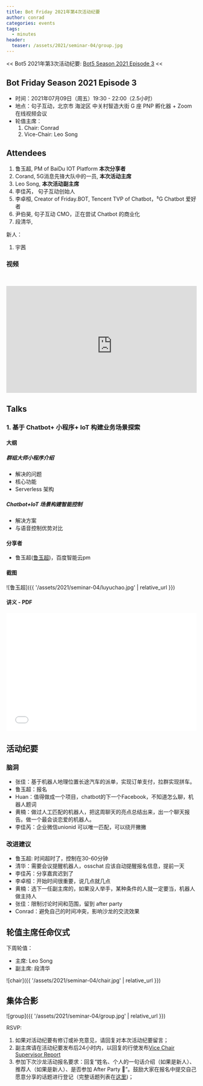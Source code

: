 ```yaml
---
title: Bot Friday 2021年第4次活动纪要
author: conrad
categories: events
tags:
  - minutes
header:
  teaser: /assets/2021/seminar-04/group.jpg
---
```


<< Bot5 2021年第3次活动纪要: [Bot5 Season 2021 Episode 3](http://www.bot5.club/events/seminar-minutes-2021-03/) <<

## Bot Friday Season 2021 Episode 3

- 时间：2021年07月09日（周五）19:30 - 22:00（2.5小时）
- 地点：句子互动，北京市 海淀区 中关村智造大街 G 座 PNP 孵化器 + Zoom在线视频会议
- 轮值主席：
    1. Chair: Conrad
    2. Vice-Chair: Leo Song

## Attendees

1. 鲁玉超, PM of BaiDu IOT Platform **本次分享者**
2. Corand, 5G消息先锋大队中的一员, **本次活动主席**
3. Leo Song, **本次活动副主席**
4. 李佳芮， 句子互动创始人
5. 李卓桓, Creator of Friday.BOT, Tencent TVP of Chatbot，⁵G Chatbot 爱好者
6. 尹伯昊, 句子互动 CMO，正在尝试 Chatbot 的商业化
7. 段清华,  

新人：

1. 宇茜

### 视频

<div class="video-container" style="
    position: relative;
    padding-bottom:56.25%;
    padding-top:30px;
    height:0;
    overflow:hidden;
">
<iframe width="560" height="315" src="https://youtu.be/MuL-MzvqC-k" frameborder="0" allow="accelerometer; autoplay; clipboard-write; encrypted-media; gyroscope; picture-in-picture" allowfullscreen></iframe>
</div>

## Talks

### 1. 基于 Chatbot+ 小程序+ IoT 构建业务场景探索

#### 大纲

##### 群组大师小程序介绍 

- 解决的问题
- 核心功能
- Serverless 架构

##### Chatbot+IoT 场景构建智能控制

- 解决方案
- 与语音控制优势对比

#### 分享者

- 鲁玉超([鲁玉超](https://github.com/IronConrad))，百度智能云pm

#### 截图

![鲁玉超]({{ '/assets/2021/seminar-04/luyuchao.jpg' | relative_url }})

#### 讲义 - PDF

<div class="video-container" style="
    position: relative;
    padding-bottom:56.25%;
    padding-top:30px;
    height:0;
    overflow:hidden;
">
  <iframe
    src='{{ '/assets/js/viewer-js/#/assets/2021/seminar-04/luyuchao.pdf' | relative_url }}'
    width='560'
    height='315'
    allowfullscreen
    webkitallowfullscreen
    frameborder="0"
    style="
      position: absolute;
      top:0;
      left:0;
      width:100%;
      height:100%;
    "
  ></iframe>
</div>


## 活动纪要

### 脑洞

- 张佳：基于机器人地理位置长途汽车的派单，实现订单支付，拉群实现拼车。
- 鲁玉超：报名
- Huan：值得做成一个项目，chatbot的下一个Facebook，不知道怎么聊，机器人题词
- 黄楠：做过人工匹配的机器人，把这周聊天的亮点总结出来，出一个聊天报告。做一个最会谈恋爱的机器人。
- 李佳芮：企业微信unionid 可以唯一匹配，可以绕开撇撇

### 改进建议

- 鲁玉超: 时间超时了，控制在30-60分钟
- 清华：需要会议提醒机器人，osschat 应该自动提醒报名信息，提前一天
- 李佳芮：分享嘉宾迟到了
- 李卓桓：开始时间很重要，说几点就几点
- 黄楠：选下一任副主席的，如果没人举手，某种条件的人就一定要当，机器人做主持人
- 张佳：限制讨论时间和范围，留到 after party
- Conrad：避免自己的时间冲突，影响沙龙的交流效果


## 轮值主席任命仪式

下周轮值：

- 主席: Leo Song
- 副主席: 段清华

![chair]({{ '/assets/2021/seminar-04/chair.jpg' | relative_url }})

## 集体合影

![group]({{ '/assets/2021/seminar-04/group.jpg' | relative_url }})

RSVP:

1. 如果对活动纪要有修订或补充意见，请回复对本次活动纪要留言；
2. 副主席请在活动纪要发布后24小时内，以回复的行使发布[Vice Chair Supervisor Report](/manuals/chair/#vice-chair-supervisor-report)
3. 参加下次沙龙活动报名要求：回复“姓名、个人的一句话介绍（如果是新人）、推荐人（如果是新人）、是否参加 After Party 🍻”。鼓励大家在报名中提交自己愿意分享的话题进行登记（完整话题列表在[这里](https://www.bot5.club/talks/))；
